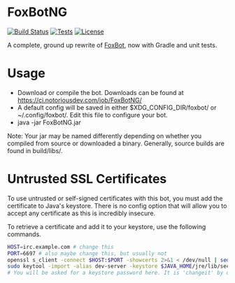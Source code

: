 FoxBotNG
========

[![Build Status](https://img.shields.io/jenkins/s/https/ci.notoriousdev.com/FoxBotNG.svg?style=flat-square)](https://ci.notoriousdev.com/job/FoxBotNG/)
[![Tests](https://img.shields.io/jenkins/t/https/ci.notoriousdev.com/FoxBotNG.svg?style=flat-square)](https://ci.notoriousdev.com/job/FoxBotNG/testngreports/)
[![License](https://img.shields.io/badge/license-GPLv3-blue.svg?style=flat-square)](https://www.gnu.org/licenses/gpl-3.0.en.html)

A complete, ground up rewrite of [FoxBot](https://github.com/FoxDev/FoxBot), now with Gradle and unit tests.

# Usage

* Download or compile the bot. Downloads can be found at https://ci.notoriousdev.com/job/FoxBotNG/
* A default config will be saved in either $XDG_CONFIG_DIR/foxbot/ or ~/.config/foxbot/. Edit this file to configure your bot.
* java -jar FoxBotNG.jar

Note: Your jar may be named differently depending on whether you compiled from source or downloaded a binary. Generally, source builds are found in build/libs/.

# Untrusted SSL Certificates

To use untrusted or self-signed certificates with this bot, you must add the certificate to Java's keystore. There is no config option that will allow you to accept any certificate as this is incredibly insecure.

To retrieve a certificate and add it to your keystore, use the following commands.

```bash
HOST=irc.example.com # change this
PORT=6697 # also maybe change this, but usually not
openssl s_client -connect $HOST:$PORT -showcerts 2>&1 < /dev/null | sed -ne '/-BEGIN CERTIFICATE-/,/-END CERTIFICATE-/p' | sed -ne '1,/-END CERTIFICATE-/p' > irc-cert.pem
sudo keytool -import -alias dev-server -keystore $JAVA_HOME/jre/lib/security/cacerts -file irc-cert.pem
# You will be asked for a keystore password here. It is 'changeit' by default.
```